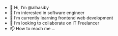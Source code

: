 - 👋 Hi, I’m @alhasiby
- 👀 I’m interested in software engineer
- 🌱 I’m currently learning frontend web development
- 💞️ I’m looking to collaborate on IT Freelancer
- 📫 How to reach me ...

<!---
alhasiby/alhasiby is a ✨ special ✨ repository because its `README.md` (this file) appears on your GitHub profile.
You can click the Preview link to take a look at your changes.
--->

